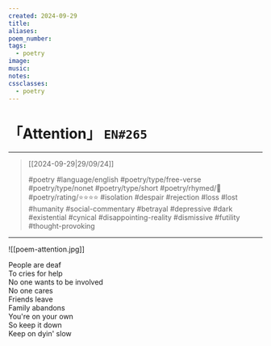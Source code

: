 ```yaml
---
created: 2024-09-29
title:
aliases:
poem_number:
tags:
  - poetry
image:
music:
notes:
cssclasses:
  - poetry
---
```

# 「Attention」 `EN#265`

---

> [[2024-09-29|29/09/24]]
> 
> #poetry 
> #language/english 
> #poetry/type/free-verse #poetry/type/nonet #poetry/type/short 
> #poetry/rhymed/🔴 
> #poetry/rating/⭐⭐⭐⭐ 
> #isolation #despair #rejection #loss #lost #humanity #social-commentary #betrayal #depressive #dark #existential #cynical #disappointing-reality #dismissive #futility #thought-provoking 

---

![[poem-attention.jpg]]

People are deaf  
To cries for help  
No one wants to be involved  
No one cares  
Friends leave  
Family abandons  
You're on your own  
So keep it down  
Keep on dyin' slow